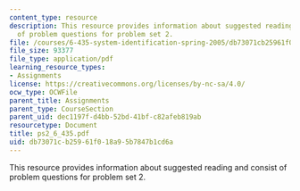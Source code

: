 ```yaml
---
content_type: resource
description: This resource provides information about suggested reading and consist
  of problem questions for problem set 2.
file: /courses/6-435-system-identification-spring-2005/db73071cb25961f018a95b7847b1cd6a_ps2_6_435.pdf
file_size: 93377
file_type: application/pdf
learning_resource_types:
- Assignments
license: https://creativecommons.org/licenses/by-nc-sa/4.0/
ocw_type: OCWFile
parent_title: Assignments
parent_type: CourseSection
parent_uid: dec1197f-d4bb-52bd-41bf-c82afeb819ab
resourcetype: Document
title: ps2_6_435.pdf
uid: db73071c-b259-61f0-18a9-5b7847b1cd6a
---
```

This resource provides information about suggested reading and consist of problem questions for problem set 2.
